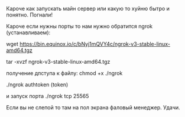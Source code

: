 Кароче как запускать майн сервер 
или какую то хуйню бытро и понятно. Погнали!

Кароче если нужны порты то нам нужно обратится ngrok (устанавливаем):

wget https://bin.equinox.io/c/bNyj1mQVY4c/ngrok-v3-stable-linux-amd64.tgz

tar -xvzf ngrok-v3-stable-linux-amd64.tgz

получение дпступа к файлу: chmod +x ./ngrok

./ngrok authtoken (token)

и запуск порта ./ngrok tcp 25565

Если вы не слепой то там на пол экрана фаловый менеджер.
Удачи.
